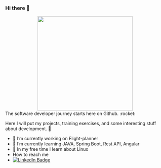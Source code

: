 ### Hi there 👋
<div id="header" align="center">
  <img src="https://media.giphy.com/media/1sgetPM00wWqJpVUTl/giphy.gif" width=300/>
</div>
The software developer journey starts here on Github. :rocket:

Here I will put my projects, training exercises, and some interesting stuff about development. :briefcase:

- 🔭 I’m currently working on Flight-planner
- 🌱 I’m currently learning JAVA, Spring Boot, Rest API, Angular
- :beginner: In my free time I learn about Linux
- How to reach me
- <div id="badges"> <a href="www.linkedin.com/in/karlis-tiltins">
    <img src="https://img.shields.io/badge/LinkedIn-blue?style=for-the-badge&logo=linkedin&logoColor=white" alt="LinkedIn Badge"/>
  </a>
